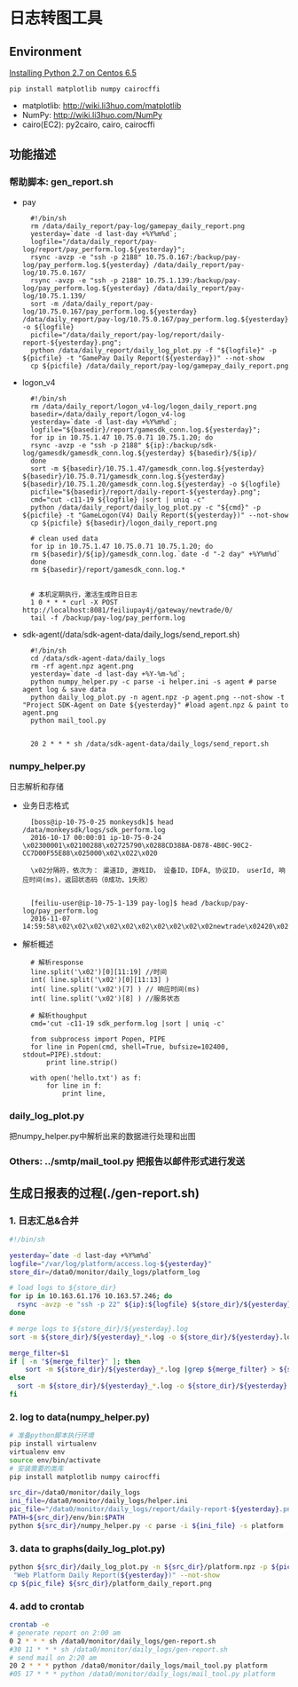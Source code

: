 # 日志转图工具

## Environment

[Installing Python 2.7 on Centos 6.5](../python27_on_centos65.md)

`pip install matplotlib numpy cairocffi`
 * matplotlib: http://wiki.li3huo.com/matplotlib
 * NumPy: http://wiki.li3huo.com/NumPy
 * cairo(EC2): py2cairo, cairo, cairocffi

## 功能描述

### 帮助脚本: gen_report.sh

- pay

		#!/bin/sh
		rm /data/daily_report/pay-log/gamepay_daily_report.png
		yesterday=`date -d last-day +%Y%m%d`;
		logfile="/data/daily_report/pay-log/report/pay_perform.log.${yesterday}";
		rsync -avzp -e "ssh -p 2188" 10.75.0.167:/backup/pay-log/pay_perform.log.${yesterday} /data/daily_report/pay-log/10.75.0.167/
		rsync -avzp -e "ssh -p 2188" 10.75.1.139:/backup/pay-log/pay_perform.log.${yesterday} /data/daily_report/pay-log/10.75.1.139/
		sort -m /data/daily_report/pay-log/10.75.0.167/pay_perform.log.${yesterday} /data/daily_report/pay-log/10.75.0.167/pay_perform.log.${yesterday} -o ${logfile}
		picfile="/data/daily_report/pay-log/report/daily-report-${yesterday}.png";
		python /data/daily_report/daily_log_plot.py -f "${logfile}" -p ${picfile} -t "GamePay Daily Report(${yesterday})" --not-show
		cp ${picfile} /data/daily_report/pay-log/gamepay_daily_report.png

- logon_v4

		#!/bin/sh
		rm /data/daily_report/logon_v4-log/logon_daily_report.png
		basedir=/data/daily_report/logon_v4-log
		yesterday=`date -d last-day +%Y%m%d`;
		logfile="${basedir}/report/gamesdk_conn.log.${yesterday}";
		for ip in 10.75.1.47 10.75.0.71 10.75.1.20; do
		rsync -avzp -e "ssh -p 2188" ${ip}:/backup/sdk-log/gamesdk/gamesdk_conn.log.${yesterday} ${basedir}/${ip}/
		done
		sort -m ${basedir}/10.75.1.47/gamesdk_conn.log.${yesterday} ${basedir}/10.75.0.71/gamesdk_conn.log.${yesterday} ${basedir}/10.75.1.20/gamesdk_conn.log.${yesterday} -o ${logfile}
		picfile="${basedir}/report/daily-report-${yesterday}.png";
		cmd="cut -c11-19 ${logfile} |sort | uniq -c"
		python /data/daily_report/daily_log_plot.py -c "${cmd}" -p ${picfile} -t "GameLogon(V4) Daily Report(${yesterday})" --not-show
		cp ${picfile} ${basedir}/logon_daily_report.png

		# clean used data
		for ip in 10.75.1.47 10.75.0.71 10.75.1.20; do
		rm ${basedir}/${ip}/gamesdk_conn.log.`date -d "-2 day" +%Y%m%d`
		done
		rm ${basedir}/report/gamesdk_conn.log.*


		# 本机定期执行，激活生成昨日日志
		1 0 * * * curl -X POST http://localhost:8081/feiliupay4j/gateway/newtrade/0/
		tail -f /backup/pay-log/pay_perform.log
- sdk-agent(/data/sdk-agent-data/daily_logs/send_report.sh)

		#!/bin/sh
		cd /data/sdk-agent-data/daily_logs
		rm -rf agent.npz agent.png
		yesterday=`date -d last-day +%Y-%m-%d`;
		python numpy_helper.py -c parse -i helper.ini -s agent # parse agent log & save data
		python daily_log_plot.py -n agent.npz -p agent.png --not-show -t "Project SDK-Agent on Date ${yesterday}" #load agent.npz & paint to agent.png
		python mail_tool.py


		20 2 * * * sh /data/sdk-agent-data/daily_logs/send_report.sh


### numpy_helper.py
日志解析和存储

* 业务日志格式

		[boss@ip-10-75-0-25 monkeysdk]$ head /data/monkeysdk/logs/sdk_perform.log 
		2016-10-17 00:00:01 ip-10-75-0-24 \x02300001\x02100288\x02725790\x0288CD388A-D878-4B0C-90C2-CC7D00F55E88\x025000\x02\x022\x020

		\x02分隔符，依次为： 渠道ID, 游戏ID， 设备ID，IDFA, 协议ID， userId, 响应时间(ms)，返回状态码（0成功，1失败）


		[feiliu-user@ip-10-75-1-139 pay-log]$ head /backup/pay-log/pay_perform.log
		2016-11-07 14:59:58\x02\x02\x02\x02\x02\x02\x02\x02\x02\x02newtrade\x02420\x020\x02

* 解析概述

		# 解析response
		line.split('\x02')[0][11:19] //时间
		int( line.split('\x02')[0][11:13] )
		int( line.split('\x02')[7] ) // 响应时间(ms)
		int( line.split('\x02')[8] ) //服务状态

		# 解析thoughput
		cmd='cut -c11-19 sdk_perform.log |sort | uniq -c'

		from subprocess import Popen, PIPE
		for line in Popen(cmd, shell=True, bufsize=102400, stdout=PIPE).stdout:
			print line.strip()

		with open('hello.txt') as f:
		    for line in f:
		        print line,


### daily_log_plot.py
把numpy_helper.py中解析出来的数据进行处理和出图


### Others: ../smtp/mail_tool.py 把报告以邮件形式进行发送


## 生成日报表的过程(./gen-report.sh)

### 1. 日志汇总&合并

```bash
#!/bin/sh

yesterday=`date -d last-day +%Y%m%d`
logfile="/var/log/platform/access.log-${yesterday}"
store_dir=/data0/monitor/daily_logs/platform_log

# load logs to ${store_dir}
for ip in 10.163.61.176 10.163.57.246; do
  rsync -avzp -e "ssh -p 22" ${ip}:${logfile} ${store_dir}/${yesterday}_${ip}.log
done

# merge logs to ${store_dir}/${yesterday}.log
sort -m ${store_dir}/${yesterday}_*.log -o ${store_dir}/${yesterday}.log

merge_filter=$1
if [ -n "${merge_filter}" ]; then
	sort -m ${store_dir}/${yesterday}_*.log |grep ${merge_filter} > ${store_dir}/${yesterday}.log
else
  sort -m ${store_dir}/${yesterday}_*.log -o ${store_dir}/${yesterday}.log
fi

```

### 2. log to data(numpy_helper.py)

```bash
# 准备python脚本执行环境
pip install virtualenv
virtualenv env
source env/bin/activate
# 安装需要的类库
pip install matplotlib numpy cairocffi
```

```bash
src_dir=/data0/monitor/daily_logs
ini_file=/data0/monitor/daily_logs/helper.ini
pic_file="/data0/monitor/daily_logs/report/daily-report-${yesterday}.png";
PATH=${src_dir}/env/bin:$PATH
python ${src_dir}/numpy_helper.py -c parse -i ${ini_file} -s platform
```

### 3. data to graphs(daily_log_plot.py)

```bash
python ${src_dir}/daily_log_plot.py -n ${src_dir}/platform.npz -p ${pic_file} -tt
 "Web Platform Daily Report(${yesterday})" --not-show
cp ${pic_file} ${src_dir}/platform_daily_report.png
```


### 4. add to crontab

```bash
crontab -e
# generate report on 2:00 am
0 2 * * * sh /data0/monitor/daily_logs/gen-report.sh
#30 11 * * * sh /data0/monitor/daily_logs/gen-report.sh
# send mail on 2:20 am
20 2 * * * python /data0/monitor/daily_logs/mail_tool.py platform
#05 17 * * * python /data0/monitor/daily_logs/mail_tool.py platform
```